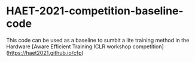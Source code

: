 # HAET-2021-competition-baseline-code
This code can be used as a baseline to sumbit a lite training method in the Hardware [Aware Efficient Training ICLR workshop competition] (https://haet2021.github.io/cfp) 
